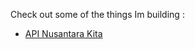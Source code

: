 Check out some of the things Im building :
- [API Nusantara Kita](https://yuefii.my.id/nusantara-kita)

